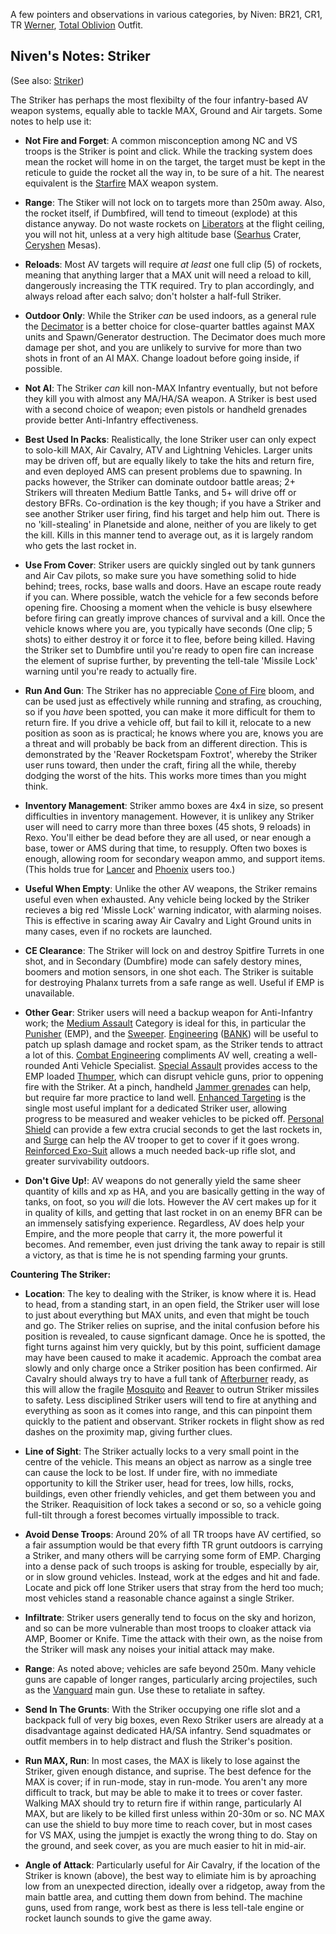 A few pointers and observations in various categories, by Niven: BR21, CR1, TR
[Werner](Werner.md), [Total Oblivion](../outfits/Total_Oblivion.md) Outfit.

## Niven's Notes: Striker

(See also: [Striker](../weapons/Striker.md))

The Striker has perhaps the most flexibilty of the four infantry-based AV weapon
systems, equally able to tackle MAX, Ground and Air targets. Some notes to help
use it:

- **Not Fire and Forget**: A common misconception among NC and VS troops is the
  Striker is point and click. While the tracking system does mean the rocket
  will home in on the target, the target must be kept in the reticule to guide
  the rocket all the way in, to be sure of a hit. The nearest equivalent is the
  [Starfire](../items/Starfire.md) MAX weapon system.

<!-- -->

- **Range**: The Stiker will not lock on to targets more than 250m away. Also,
  the rocket itself, if Dumbfired, will tend to timeout (explode) at this
  distance anyway. Do not waste rockets on
  [Liberators](../vehicles/Liberator.md) at the flight ceiling, you will not
  hit, unless at a very high altitude base ([Searhus](../locations/Searhus.md)
  Crater, [Ceryshen](../locations/Ceryshen.md) Mesas).

<!-- -->

- **Reloads**: Most AV targets will require _at least_ one full clip (5) of
  rockets, meaning that anything larger that a MAX unit will need a reload to
  kill, dangerously increasing the TTK required. Try to plan accordingly, and
  always reload after each salvo; don't holster a half-full Striker.

<!-- -->

- **Outdoor Only**: While the Striker _can_ be used indoors, as a general rule
  the [Decimator](../weapons/Decimator.md) is a better choice for close-quarter
  battles against MAX units and Spawn/Generator destruction. The Decimator does
  much more damage per shot, and you are unlikely to survive for more than two
  shots in front of an AI MAX. Change loadout before going inside, if possible.

<!-- -->

- **Not AI**: The Striker _can_ kill non-MAX Infantry eventually, but not before
  they kill you with almost any MA/HA/SA weapon. A Striker is best used with a
  second choice of weapon; even pistols or handheld grenades provide better
  Anti-Infantry effectiveness.

<!-- -->

- **Best Used In Packs**: Realistically, the lone Striker user can only expect
  to solo-kill MAX, Air Cavalry, ATV and Lightning Vehicles. Larger units may be
  driven off, but are equally likely to take the hits and return fire, and even
  deployed AMS can present problems due to spawning. In packs however, the
  Striker can dominate outdoor battle areas; 2+ Strikers will threaten Medium
  Battle Tanks, and 5+ will drive off or destory BFRs. Co-ordination is the key
  though; if you have a Striker and see another Striker user firing, find his
  target and help him out. There is no 'kill-stealing' in Planetside and alone,
  neither of you are likely to get the kill. Kills in this manner tend to
  average out, as it is largely random who gets the last rocket in.

<!-- -->

- **Use From Cover**: Striker users are quickly singled out by tank gunners and
  Air Cav pilots, so make sure you have something solid to hide behind; trees,
  rocks, base walls and doors. Have an escape route ready if you can. Where
  possible, watch the vehicle for a few seconds before opening fire. Choosing a
  moment when the vehicle is busy elsewhere before firing can greatly improve
  chances of survival and a kill. Once the vehicle knows where you are, you
  typically have seconds (One clip; 5 shots) to either destroy it or force it to
  flee, before being killed. Having the Striker set to Dumbfire until you're
  ready to open fire can increase the element of suprise further, by preventing
  the tell-tale 'Missile Lock' warning until you're ready to actually fire.

<!-- -->

- **Run And Gun**: The Striker has no appreciable
  [Cone of Fire](../terminology/Cone_of_fire.md) bloom, and can be used just as effectively
  while running and strafing, as crouching, so if you _have_ been spotted, you
  can make it more difficult for them to return fire. If you drive a vehicle
  off, but fail to kill it, relocate to a new position as soon as is practical;
  he knows where you are, knows you are a threat and will probably be back from
  an different direction. This is demonstrated by the 'Reaver Rocketspam
  Foxtrot', whereby the Striker user runs toward, then under the craft, firing
  all the while, thereby dodging the worst of the hits. This works more times
  than you might think.

<!-- -->

- **Inventory Management**: Striker ammo boxes are 4x4 in size, so present
  difficulties in inventory management. However, it is unlikey any Striker user
  will need to carry more than three boxes (45 shots, 9 reloads) in Rexo. You'll
  either be dead before they are all used, or near enough a base, tower or AMS
  during that time, to resupply. Often two boxes is enough, allowing room for
  secondary weapon ammo, and support items. (This holds true for
  [Lancer](../weapons/Lancer.md) and [Phoenix](../weapons/Phoenix.md) users
  too.)

<!-- -->

- **Useful When Empty**: Unlike the other AV weapons, the Striker remains useful
  even when exhausted. Any vehicle being locked by the Striker recieves a big
  red 'Missle Lock' warning indicator, with alarming noises. This is effective
  in scaring away Air Cavalry and Light Ground units in many cases, even if no
  rockets are launched.

<!-- -->

- **CE Clearance**: The Striker will lock on and destroy Spitfire Turrets in one
  shot, and in Secondary (Dumbfire) mode can safely destory mines, boomers and
  motion sensors, in one shot each. The Striker is suitable for destroying
  Phalanx turrets from a safe range as well. Useful if EMP is unavailable.

<!-- -->

- **Other Gear**: Striker users will need a backup weapon for Anti-Infantry
  work; the [Medium Assault](../certifications/Medium_Assault.md) Category is
  ideal for this, in particular the [Punisher](../weapons/Punisher.md) (EMP),
  and the [Sweeper](../weapons/Sweeper.md).
  [Engineering](../certifications/Engineering.md)
  ([BANK](../weapons/Body_Armor_Nano_Kit.md)) will be useful to patch up splash
  damage and rocket spam, as the Striker tends to attract a lot of this.
  [Combat Engineering](../certifications/Combat_Engineering.md) compliments AV
  well, creating a well-rounded Anti Vehicle Specialist.
  [Special Assault](../certifications/Special_Assault.md) provides access to the
  EMP loaded [Thumper](../weapons/Thumper.md), which can disrupt vehicle guns,
  prior to oppening fire with the Striker. At a pinch, handheld
  [Jammer grenades](../weapons/Jammer_Grenade.md) can help, but require far more
  practice to land well. [Enhanced Targeting](../implants/Enhanced_Targeting.md)
  is the single most useful implant for a dedicated Striker user, allowing
  progress to be measured and weaker vehicles to be picked off.
  [Personal Shield](../implants/Personal_Shield.md) can provide a few extra
  crucial seconds to get the last rockets in, and [Surge](../implants/Surge.md)
  can help the AV trooper to get to cover if it goes wrong.
  [Reinforced Exo-Suit](../armor/Reinforced_Exo-Suit.md) allows a much needed
  back-up rifle slot, and greater survivability outdoors.

<!-- -->

- **Don't Give Up!**: AV weapons do not generally yield the same sheer quantity
  of kills and xp as HA, and you are basically getting in the way of tanks, on
  foot, so you _will_ die lots. However the AV cert makes up for it in quality
  of kills, and getting that last rocket in on an enemy BFR can be an immensely
  satisfying experience. Regardless, AV does help your Empire, and the more
  people that carry it, the more powerful it becomes. And remember, even just
  driving the tank away to repair is still a victory, as that is time he is not
  spending farming your grunts.

**Countering The Striker:**

- **Location**: The key to dealing with the Striker, is know where it is. Head
  to head, from a standing start, in an open field, the Striker user will lose
  to just about everything but MAX units, and even that might be touch and go.
  The Striker relies on suprise, and the inital confusion before his position is
  revealed, to cause signficant damage. Once he is spotted, the fight turns
  against him very quickly, but by this point, sufficient damage may have been
  caused to make it academic. Approach the combat area slowly and only charge
  once a Striker position has been confirmed. Air Cavalry should always try to
  have a full tank of [Afterburner](../terminology/Afterburner.md) ready, as
  this will allow the fragile [Mosquito](../vehicles/Mosquito.md) and
  [Reaver](../vehicles/Reaver.md) to outrun Striker missiles to safety. Less
  disciplined Striker users will tend to fire at anything and everything as soon
  as it comes into range, and this can pinpoint them quickly to the patient and
  observant. Striker rockets in flight show as red dashes on the proximity map,
  giving further clues.

<!-- -->

- **Line of Sight**: The Striker actually locks to a very small point in the
  centre of the vehicle. This means an object as narrow as a single tree can
  cause the lock to be lost. If under fire, with no immediate opportunity to
  kill the Striker user, head for trees, low hills, rocks, buildings, even other
  friendly vehicles, and get them between you and the Striker. Reaquisition of
  lock takes a second or so, so a vehicle going full-tilt through a forest
  becomes virtually impossible to track.

<!-- -->

- **Avoid Dense Troops**: Around 20% of all TR troops have AV certified, so a
  fair assumption would be that every fifth TR grunt outdoors is carrying a
  Striker, and many others will be carrying some form of EMP. Charging into a
  dense pack of such troops is asking for trouble, especially by air, or in slow
  ground vehicles. Instead, work at the edges and hit and fade. Locate and pick
  off lone Striker users that stray from the herd too much; most vehicles stand
  a reasonable chance against a single Striker.

<!-- -->

- **Infiltrate**: Striker users generally tend to focus on the sky and horizon,
  and so can be more vulnerable than most troops to cloaker attack via AMP,
  Boomer or Knife. Time the attack with their own, as the noise from the Striker
  will mask any noises your initial attack may make.

<!-- -->

- **Range**: As noted above; vehicles are safe beyond 250m. Many vehicle guns
  are capable of longer ranges, particularly arcing projectiles, such as the
  [Vanguard](../vehicles/Vanguard.md) main gun. Use these to retaliate in
  saftey.

<!-- -->

- **Send In The Grunts**: With the Striker occupying one rifle slot and a
  backpack full of very big boxes, even Rexo Striker users are already at a
  disadvantage against dedicated HA/SA infantry. Send squadmates or outfit
  members in to help distract and flush the Striker's position.

<!-- -->

- **Run MAX, Run**: In most cases, the MAX is likely to lose against the
  Striker, given enough distance, and suprise. The best defence for the MAX is
  cover; if in run-mode, stay in run-mode. You aren't any more difficult to
  track, but may be able to make it to trees or cover faster. Walking MAX should
  try to return fire if within range, particularly AI MAX, but are likely to be
  killed first unless within 20-30m or so. NC MAX can use the shield to buy more
  time to reach cover, but in most cases for VS MAX, using the jumpjet is
  exactly the wrong thing to do. Stay on the ground, and seek cover, as you are
  much easier to hit in mid-air.

<!-- -->

- **Angle of Attack**: Particularly useful for Air Cavalry, if the location of
  the Striker is known (above), the best way to elimiate him is by aproaching
  low from an unexpected direction, ideally over a ridgetop, away from the main
  battle area, and cutting them down from behind. The machine guns, used from
  range, work best as there is less tell-tale engine or rocket launch sounds to
  give the game away.


